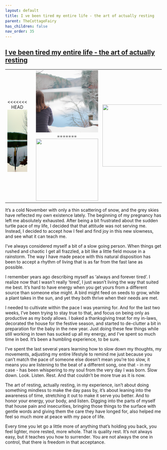 ```yaml
---
layout: default
title: I ve been tired my entire life - the art of actually resting
parent: TheCottageFairy
has_children: false
nav_order: 35
---
```


## [I ve been tired my entire life - the art of actually resting](https://www.youtube.com/watch?v=FOMS_yqdN1o)

<div>
<table align="center">
	<tr>
		<td align="center">
<<<<<<< HEAD
			<img src="../../assets/cottage_fairy_ai_generated_photos/I_ve_been_tired_my_entire_life_-_the_art_of_actually_resting-[FOMS_yqdN1o]/generated_00.png" height="200" width="200"/>
		</td>
		<td align="center">
			<img src="../../assets/cottage_fairy_ai_generated_photos/I_ve_been_tired_my_entire_life_-_the_art_of_actually_resting-[FOMS_yqdN1o]/generated_01.png" height="200" width="200"/>
		</td>
		<td align="center">
			<img src="../../assets/cottage_fairy_ai_generated_photos/I_ve_been_tired_my_entire_life_-_the_art_of_actually_resting-[FOMS_yqdN1o]/generated_02.png" height="200" width="200"/>
=======
			<img src="../../posters/I_ve_been_tired_my_entire_life_-_the_art_of_actually_resting-[FOMS_yqdN1o]/generated_00.png" height="200" width="200"/>
		</td>
		<td align="center">
			<img src="../../posters/I_ve_been_tired_my_entire_life_-_the_art_of_actually_resting-[FOMS_yqdN1o]/generated_01.png" height="200" width="200"/>
		</td>
		<td align="center">
			<img src="../../posters/I_ve_been_tired_my_entire_life_-_the_art_of_actually_resting-[FOMS_yqdN1o]/generated_02.png" height="200" width="200"/>
>>>>>>> ffe52613361410ad9d371a0f80e81de4dd24175f
		</td>
	</tr>
</table>
</div>

It’s a cold November with only a thin scattering of snow, and the grey skies have reflected my own existence lately. The beginning of my pregnancy has left me absolutely exhausted. After being a bit frustrated about the sudden turtle pace of my life, I decided that that attitude was not serving me. Instead, I decided to accept how I feel and find joy in this new slowness, and see what it can teach me.

I’ve always considered myself a bit of a slow going person. When things get rushed and chaotic I get all frazzled, a bit like a little field mouse in a rainstorm. The way I have made peace with this natural disposition has been to accept a rhythm of living that is as far from the fast lane as possible.

I remember years ago describing myself as ‘always and forever tired’. I realize now that I wasn’t really ‘tired’, I just wasn’t living the way that suited me best. It’s hard to have energy when you get yours from a different source than someone else might. A bird might feed on seeds to grow, while a plant takes in the sun, and yet they both thrive when their needs are met.

I needed to cultivate within the pace I was yearning for. And for the last two weeks, I’ve been trying to stay true to that, and focus on being only as productive as my body allows. I baked a thanksgiving treat for my in-laws, decorated the house for the festive season, and started to de-clutter a bit in preparation for the baby in the new year. Just doing these few things while still working in town has sucked up all my energy, and I’ve spent so much time in bed. It’s been a humbling experience, to be sure.

I’ve spent the last several years learning how to slow down my thoughts, my movements, adjusting my entire lifestyle to remind me just because you can’t match the pace of someone else doesn’t mean you’re too slow, it means you are listening to the beat of a different song, one that - in my case - has been whispering to my soul from the very day I was born. Slow down. Look. Listen. Rest. And that couldn’t be more true as it is now.

The art of resting, actually resting, in my experience, isn’t about doing something mindless to make the day pass by, it’s about leaning into the awareness of time, stretching it out to make it serve you better. And to honor your energy, your body, and listen. Digging into the parts of myself that house pain and insecurities, bringing those things to the surface with gentle words and giving them the care they have longed for, also helped me feel so much more at peace with my pace of life.

Every time you let go a little more of anything that’s holding you back, you feel lighter, more rested, more whole. That is quality rest. It’s not always easy, but it teaches you how to surrender. You are not always the one in control, that there is freedom in that acceptance.